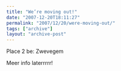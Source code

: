 ```yaml
---
title: "We’re moving out!"
date: "2007-12-20T18:11:27"
permalink: "2007/12/20/were-moving-out/"
tags: ["archive"]
layout: "archive-post"
---
```

Place 2 be: Zwevegem

Meer info laterrrrr!
